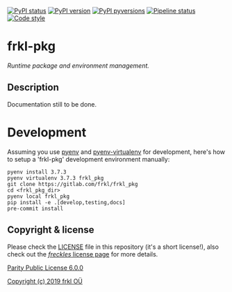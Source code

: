 [![PyPI status](https://img.shields.io/pypi/status/frkl-pkg.svg)](https://pypi.python.org/pypi/frkl-pkg/)
[![PyPI version](https://img.shields.io/pypi/v/frkl-pkg.svg)](https://pypi.python.org/pypi/frkl-pkg/)
[![PyPI pyversions](https://img.shields.io/pypi/pyversions/frkl-pkg.svg)](https://pypi.python.org/pypi/frkl-pkg/)
[![Pipeline status](https://gitlab.com/frkl/frkl-pkg/badges/develop/pipeline.svg)](https://gitlab.com/frkl/frkl-pkg/pipelines)
[![Code style](https://img.shields.io/badge/code%20style-black-000000.svg)](https://github.com/ambv/black)

# frkl-pkg

*Runtime package and environment management.*


## Description

Documentation still to be done.

# Development

Assuming you use [pyenv](https://github.com/pyenv/pyenv) and [pyenv-virtualenv](https://github.com/pyenv/pyenv-virtualenv) for development, here's how to setup a 'frkl-pkg' development environment manually:

    pyenv install 3.7.3
    pyenv virtualenv 3.7.3 frkl_pkg
    git clone https://gitlab.com/frkl/frkl_pkg
    cd <frkl_pkg_dir>
    pyenv local frkl_pkg
    pip install -e .[develop,testing,docs]
    pre-commit install


## Copyright & license

Please check the [LICENSE](/LICENSE) file in this repository (it's a short license!), also check out the [*freckles* license page](https://freckles.io/license) for more details.

[Parity Public License 6.0.0](https://licensezero.com/licenses/parity)

[Copyright (c) 2019 frkl OÜ](https://frkl.io)
